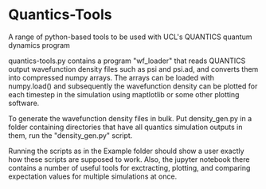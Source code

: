 # Quantics-Tools
A range of python-based tools to be used with UCL's QUANTICS quantum dynamics program

quantics-tools.py contains a program "wf_loader" that reads QUANTICS output wavefunction density files such as psi and psi.ad, and converts them into compressed numpy arrays. 
The arrays can be loaded with numpy.load() and subsequently the wavefunction density can be plotted for each timestep in the simulation using maptlotlib or some other plotting software.

To generate the wavefunction density files in bulk. Put density_gen.py in a folder containing directories that have all quantics simulation outputs in them, run the "density_gen.py" script.

Running the scripts as in the Example folder should show a user exactly how these scripts are supposed to work. Also, the jupyter notebook there contains a number of useful tools for exctracting, plotting, and comparing expectation values for multiple simulations at once.


